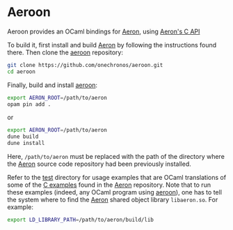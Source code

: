 # Aeroon

Aeroon provides an OCaml bindings for
[Aeron](https://github.com/real-logic/aeron), using [Aeron's C
API](https://github.com/real-logic/aeron/blob/master/aeron-client/src/main/c/aeronc.h)

To build it, first install and build
[Aeron](https://github.com/real-logic/aeron) by following the
instructions found there. Then clone the
[aeroon](https://github.com/onechronos/aeroon) repository:
```sh
git clone https://github.com/onechronos/aeroon.git
cd aeroon
```
Finally, build and install
[aeroon](https://github.com/onechronos/aeroon):
```sh
export AERON_ROOT=/path/to/aeron
opam pin add .
```
or
```sh
export AERON_ROOT=/path/to/aeron
dune build
dune install
```
Here, `/path/to/aeron` must be replaced with the path of the directory
where the [Aeron](https://github.com/real-logic/aeron) source code
repository had been previously installed.

Refer to the
[test](https://github.com/onechronos/aeroon/tree/master/test)
directory for usage examples that are OCaml translations of some of
the [C
examples](https://github.com/real-logic/aeron/tree/master/aeron-samples/src/main/c)
found in the [Aeron](https://github.com/real-logic/aeron) repository.
Note that to run these examples (indeed, any OCaml program using
[aeroon](https://github.com/onechronos/aeroon)), one has to tell the
system where to find the [Aeron](https://github.com/real-logic/aeron)
shared object library `libaeron.so`. For example:
```sh
export LD_LIBRARY_PATH=/path/to/aeron/build/lib
```
